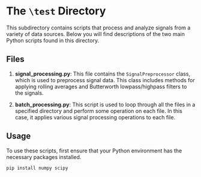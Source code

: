 # The `\test` Directory

This subdirectory contains scripts that process and analyze signals from a variety of data sources. Below you will find descriptions of the two main Python scripts found in this directory.

## Files

1. **signal_processing.py**: This file contains the `SignalPreprocessor` class, which is used to preprocess signal data. This class includes methods for applying rolling averages and Butterworth lowpass/highpass filters to the signals.

2. **batch_processing.py**: This script is used to loop through all the files in a specified directory and perform some operation on each file. In this case, it applies various signal processing operations to each file.

## Usage

To use these scripts, first ensure that your Python environment has the necessary packages installed.

```sh
pip install numpy scipy
